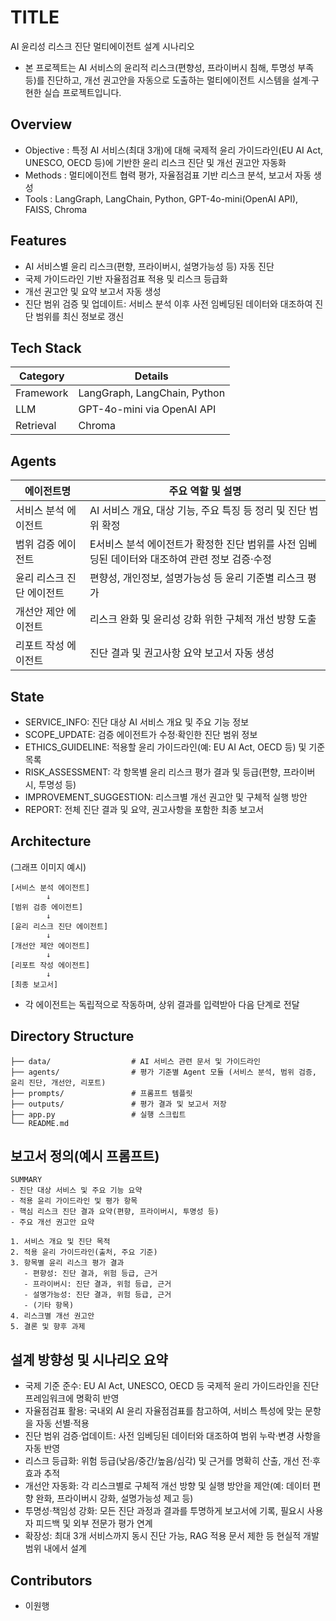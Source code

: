 # TITLE
AI 윤리성 리스크 진단 멀티에이전트 설계 시나리오
- 본 프로젝트는 AI 서비스의 윤리적 리스크(편향성, 프라이버시 침해, 투명성 부족 등)를 진단하고, 개선 권고안을 자동으로 도출하는 멀티에이전트 시스템을 설계·구현한 실습 프로젝트입니다.

## Overview

- Objective : 특정 AI 서비스(최대 3개)에 대해 국제적 윤리 가이드라인(EU AI Act, UNESCO, OECD 등)에 기반한 윤리 리스크 진단 및 개선 권고안 자동화
- Methods : 멀티에이전트 협력 평가, 자율점검표 기반 리스크 분석, 보고서 자동 생성
- Tools : LangGraph, LangChain, Python, GPT-4o-mini(OpenAI API), FAISS, Chroma

## Features

- AI 서비스별 윤리 리스크(편향, 프라이버시, 설명가능성 등) 자동 진단
- 국제 가이드라인 기반 자율점검표 적용 및 리스크 등급화
- 개선 권고안 및 요약 보고서 자동 생성
- 진단 범위 검증 및 업데이트: 서비스 분석 이후 사전 임베딩된 데이터와 대조하여 진단 범위를 최신 정보로 갱신


## Tech Stack 

| Category   | Details                      |
|------------|------------------------------|
| Framework  | LangGraph, LangChain, Python |
| LLM        | GPT-4o-mini via OpenAI API   |
| Retrieval  | Chroma                       |


## Agents
| 에이전트명                | 주요 역할 및 설명                                                                               |
|---------------------------|-------------------------------------------------------------------------------------------------|
| 서비스 분석 에이전트       | AI 서비스 개요, 대상 기능, 주요 특징 등 정리 및 진단 범위 확정                                 |
| 범위 검증 에이전트	     | E서비스 분석 에이전트가 확정한 진단 범위를 사전 임베딩된 데이터와 대조하여 관련 정보 검증·수정 |
| 윤리 리스크 진단 에이전트  | 편향성, 개인정보, 설명가능성 등 윤리 기준별 리스크 평가                                        |
| 개선안 제안 에이전트       | 리스크 완화 및 윤리성 강화 위한 구체적 개선 방향 도출                                          |
| 리포트 작성 에이전트       | 진단 결과 및 권고사항 요약 보고서 자동 생성                                                    |


## State
- SERVICE_INFO: 진단 대상 AI 서비스 개요 및 주요 기능 정보
- SCOPE_UPDATE: 검증 에이전트가 수정·확인한 진단 범위 정보
- ETHICS_GUIDELINE: 적용할 윤리 가이드라인(예: EU AI Act, OECD 등) 및 기준 목록
- RISK_ASSESSMENT: 각 항목별 윤리 리스크 평가 결과 및 등급(편향, 프라이버시, 투명성 등)
- IMPROVEMENT_SUGGESTION: 리스크별 개선 권고안 및 구체적 실행 방안
- REPORT: 전체 진단 결과 및 요약, 권고사항을 포함한 최종 보고서

## Architecture
(그래프 이미지 예시)
```mermaid
[서비스 분석 에이전트]
        ↓
[범위 검증 에이전트]
        ↓
[윤리 리스크 진단 에이전트]
        ↓
[개선안 제안 에이전트]
        ↓
[리포트 작성 에이전트]
        ↓
[최종 보고서]         
```
- 각 에이전트는 독립적으로 작동하며, 상위 결과를 입력받아 다음 단계로 전달

## Directory Structure
```
├── data/                  # AI 서비스 관련 문서 및 가이드라인
├── agents/                # 평가 기준별 Agent 모듈 (서비스 분석, 범위 검증, 윤리 진단, 개선안, 리포트)
├── prompts/               # 프롬프트 템플릿
├── outputs/               # 평가 결과 및 보고서 저장
├── app.py                 # 실행 스크립트
└── README.md

```

## 보고서 정의(예시 프롬프트)
```
SUMMARY
- 진단 대상 서비스 및 주요 기능 요약
- 적용 윤리 가이드라인 및 평가 항목
- 핵심 리스크 진단 결과 요약(편향, 프라이버시, 투명성 등)
- 주요 개선 권고안 요약

1. 서비스 개요 및 진단 목적
2. 적용 윤리 가이드라인(출처, 주요 기준)
3. 항목별 윤리 리스크 평가 결과
   - 편향성: 진단 결과, 위험 등급, 근거
   - 프라이버시: 진단 결과, 위험 등급, 근거
   - 설명가능성: 진단 결과, 위험 등급, 근거
   - (기타 항목)
4. 리스크별 개선 권고안
5. 결론 및 향후 과제
```

## 설계 방향성 및 시나리오 요약
- 국제 기준 준수: EU AI Act, UNESCO, OECD 등 국제적 윤리 가이드라인을 진단 프레임워크에 명확히 반영
- 자율점검표 활용: 국내외 AI 윤리 자율점검표를 참고하여, 서비스 특성에 맞는 문항을 자동 선별·적용
- 진단 범위 검증·업데이트: 사전 임베딩된 데이터와 대조하여 범위 누락·변경 사항을 자동 반영
- 리스크 등급화: 위험 등급(낮음/중간/높음/심각) 및 근거를 명확히 산출, 개선 전·후 효과 추적
- 개선안 자동화: 각 리스크별로 구체적 개선 방향 및 실행 방안을 제안(예: 데이터 편향 완화, 프라이버시 강화, 설명가능성 제고 등)
- 투명성·책임성 강화: 모든 진단 과정과 결과를 투명하게 보고서에 기록, 필요시 사용자 피드백 및 외부 전문가 평가 연계
- 확장성: 최대 3개 서비스까지 동시 진단 가능, RAG 적용 문서 제한 등 현실적 개발 범위 내에서 설계

## Contributors 
- 이원행
